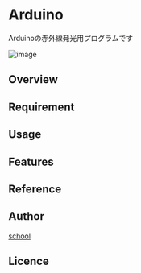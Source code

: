 # Arduino
Arduinoの赤外線発光用プログラムです

![image](image/IMG_0269.HEIC)

## Overview

## Requirement

## Usage

## Features

## Reference

## Author

[school](https://www.okako.okayama-c.ed.jp/)

## Licence
